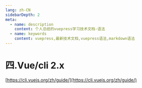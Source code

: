 ```yaml
---
lang: zh-CN
sidebarDepth: 2
meta:
  - name: description
    content: 个人总结的vuepress学习技术文档-语法
  - name: keywords
    content: vuepress,最新技术文档,vuepress语法,markdown语法
---
```


# 四.Vue/cli 2.x
[https://cli.vuejs.org/zh/guide/](https://cli.vuejs.org/zh/guide/)

